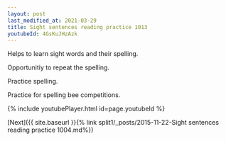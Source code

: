 ```yaml
---
layout: post
last_modified_at: 2021-03-29
title: Sight sentences reading practice 1013
youtubeId: 4GsKuJHzAzk
---
```

 
 
Helps to learn sight words and their spelling.

Opportunitiy to repeat the spelling. 

Practice spelling. 
 
Practice for spelling bee competitions. 
 
{% include youtubePlayer.html id=page.youtubeId %}
 
 

[Next]({{ site.baseurl }}{% link  split1/_posts/2015-11-22-Sight sentences reading practice 1004.md%})
 
